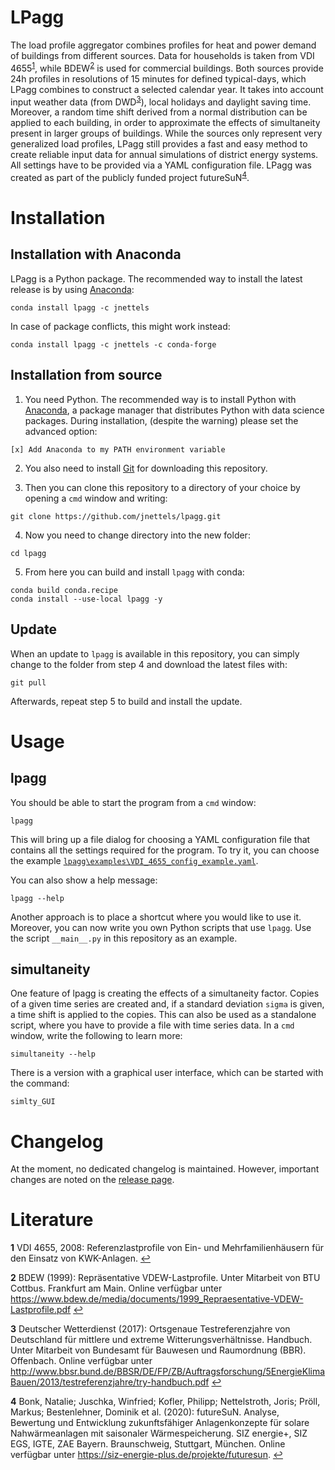 LPagg
=====
The load profile aggregator combines profiles for heat and power demand
of buildings from different sources. Data for households is taken from
VDI 4655<sup id="a1">[1](#f1)</sup>, while BDEW<sup id="a2">[2](#f2)</sup>
is used for commercial buildings. Both sources provide 24h profiles in
resolutions of 15 minutes for defined typical-days, which LPagg combines
to construct a selected calendar year. It takes into account input weather
data (from DWD<sup id="a3">[3](#f3)</sup>), local holidays and daylight
saving time. Moreover, a random time shift derived from a normal distribution
can be applied to each building, in order to approximate the effects of
simultaneity present in larger groups of buildings. While the sources
only represent very generalized load profiles, LPagg still provides a
fast and easy method to create reliable input data for annual simulations
of district energy systems. All settings have to be provided via a YAML
configuration file. LPagg was created as part of the publicly funded
project futureSuN<sup id="a4">[4](#f4)</sup>.

Installation
============

Installation with Anaconda
-----------------------
LPagg is a Python package. The recommended way to install the latest release
is by using [Anaconda](https://www.anaconda.com/distribution/):
```
conda install lpagg -c jnettels
```
In case of package conflicts, this might work instead:
```
conda install lpagg -c jnettels -c conda-forge
```

Installation from source
-----------------------
1. You need Python. The recommended way is to install Python with
[Anaconda](https://www.anaconda.com/distribution/),
a package manager that distributes Python with data science packages.
During installation, (despite the warning) please set the advanced option:
```
[x] Add Anaconda to my PATH environment variable
```

2. You also need to install [Git](https://git-scm.com/downloads) for
downloading this repository.

3. Then you can clone this repository to a directory of your choice by
opening a `cmd` window and writing:
```
git clone https://github.com/jnettels/lpagg.git
```
4. Now you need to change directory into the new folder:
```
cd lpagg
```
5. From here you can build and install `lpagg` with conda:

```
conda build conda.recipe
conda install --use-local lpagg -y
```

Update
------
When an update to `lpagg` is available in this repository, you can simply
change to the folder from step 4 and download the latest files with:
```
git pull
```
Afterwards, repeat step 5 to build and install the update.

Usage
=====
lpagg
-----
You should be able to start the program from a `cmd` window:
```
lpagg
```
This will bring up a file dialog for choosing a YAML configuration file
that contains all the settings required for the program. To try it,
you can choose the example [`lpagg\examples\VDI_4655_config_example.yaml`](https://github.com/jnettels/lpagg/blob/master/lpagg/examples/VDI_4655_config_example.yaml).

You can also show a help message:
```
lpagg --help
```
Another approach is to place a shortcut where you would like to use it.
Moreover, you can now write you own Python scripts that use `lpagg`.
Use the script `__main__.py` in this repository as an example.

simultaneity
------------
One feature of lpagg is creating the effects of a simultaneity factor.
Copies of a given time series are created and, if a standard deviation
``sigma`` is given, a time shift is applied to the copies.
This can also be used as a standalone script, where you have to
provide a file with time series data. In a `cmd` window, write the
following to learn more:
```
simultaneity --help
```
There is a version with a graphical user interface, which can be
started with the command:
```
simlty_GUI
```

Changelog
========
At the moment, no dedicated changelog is maintained. However, important
changes are noted on the
[release page](https://github.com/jnettels/lpagg/releases).



Literature
==========
<b id="f1">1</b> VDI 4655, 2008: Referenzlastprofile von Ein- und
Mehrfamilienhäusern für den Einsatz von KWK-Anlagen. [↩](#a1)

<b id="f2">2</b> BDEW (1999): Repräsentative VDEW-Lastprofile.
Unter Mitarbeit von BTU Cottbus. Frankfurt am Main. Online verfügbar unter
https://www.bdew.de/media/documents/1999_Repraesentative-VDEW-Lastprofile.pdf
[↩](#a2)

<b id="f3">3</b> Deutscher Wetterdienst (2017): Ortsgenaue Testreferenzjahre
von Deutschland für mittlere und extreme Witterungsverhältnisse. Handbuch.
Unter Mitarbeit von Bundesamt für Bauwesen und Raumordnung (BBR). Offenbach.
Online verfügbar unter
http://www.bbsr.bund.de/BBSR/DE/FP/ZB/Auftragsforschung/5EnergieKlimaBauen/2013/testreferenzjahre/try-handbuch.pdf
[↩](#a3)

<b id="f4">4</b> Bonk, Natalie; Juschka, Winfried; Kofler, Philipp;
Nettelstroth, Joris; Pröll, Markus; Bestenlehner, Dominik et al. (2020):
futureSuN. Analyse, Bewertung und Entwicklung zukunftsfähiger Anlagenkonzepte
für solare Nahwärmeanlagen mit saisonaler Wärmespeicherung. SIZ energie+,
SIZ EGS, IGTE, ZAE Bayern. Braunschweig, Stuttgart, München. Online verfügbar
unter https://siz-energie-plus.de/projekte/futuresun. [↩](#a4)
